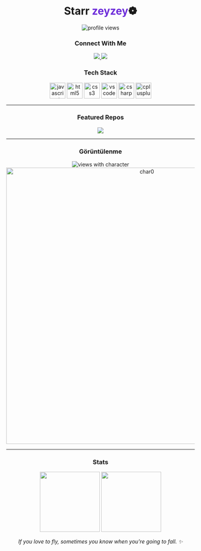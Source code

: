 <!-- PROFIL BASLIK -->
<h1 align="center">Starr <span style="color:#6c2bd9;">zeyzey</span>❁</h1>

<p align="center">
  <img src="https://komarev.com/ghpvc/?username=nikitagofi&label=Profile%20views&style=for-the-badge" alt="profile views"/>
</p>

<!-- SOSYAL BAGLANTILAR -->
<h3 align="center">Connect With Me</h3>
<p align="center">
  <!-- Instagram -->
  <a href="https://instagram.com/zeyzeyefs" target="_blank">
    <img src="https://img.shields.io/badge/Instagram-%23E4405F.svg?style=for-the-badge&logo=instagram&logoColor=white" />
  </a>
  <!-- Notion -->
  <a href="https://www.notion.so/zeyzeyefs" target="_blank">
    <img src="https://img.shields.io/badge/Notion-000000.svg?style=for-the-badge&logo=notion&logoColor=white" />
  </a>
</p>

<!-- TEKNOLOJI YIGINIM -->
<h3 align="center">Tech Stack</h3>

<p align="center">
  <!-- JavaScript -->
  <img src="https://cdn.jsdelivr.net/gh/devicons/devicon/icons/javascript/javascript-original.svg" height="42" alt="javascript"/>
  <!-- HTML5 -->
  <img src="https://cdn.jsdelivr.net/gh/devicons/devicon/icons/html5/html5-original.svg" height="42" alt="html5"/>
  <!-- CSS3 -->
  <img src="https://cdn.jsdelivr.net/gh/devicons/devicon/icons/css3/css3-original.svg" height="42" alt="css3"/>
  <!-- Visual Studio Code -->
  <img src="https://cdn.jsdelivr.net/gh/devicons/devicon/icons/vscode/vscode-original.svg" height="42" alt="vscode"/>
  <!-- C# -->
  <img src="https://cdn.jsdelivr.net/gh/devicons/devicon/icons/csharp/csharp-original.svg" height="42" alt="csharp"/>
  <!-- C++ -->
  <img src="https://cdn.jsdelivr.net/gh/devicons/devicon/icons/cplusplus/cplusplus-original.svg" height="42" alt="cplusplus"/>
</p>

---

<!-- VITRIN PROJELER -->
<h3 align="center">Featured Repos</h3>
<p align="center">
  <a href="https://github.com/nikitagofi/fotografcilik">
    <img src="https://github-readme-stats.vercel.app/api/pin/?username=nikitagofi&repo=fotografcilik&theme=transparent" />
  </a>
</p>

---

<!-- GÖRÜNTÜLENME / KARAKTERLİ BANNER -->
<h3 align="center">Görüntülenme</h3>
<p align="center">
  <!-- Aşağıdaki görsel GitHub Action ile otomatik üretilen assets/views.png dosyasını gösterir -->
  <img src="https://raw.githubusercontent.com/nikitagofi/nikitagofi/main/assets/views.png" alt="views with character" 
    />
  <img width="736" height="736" alt="char0" src="https://github.com/user-attachments/assets/07a81482-2af7-4341-87f6-150c947aa726" />

</p>

---

<!-- ISTATISTIKLER -->
<h3 align="center">Stats</h3>
<p align="center">
  <img src="https://github-readme-stats.vercel.app/api?username=nikitagofi&show_icons=true&theme=transparent" height="160"/>
  <img src="https://github-readme-streak-stats.herokuapp.com?user=nikitagofi&theme=transparent" height="160"/>
</p>

<!-- MINI NOT -->
<p align="center">
  <i>If you love to fly, sometimes you know when you're going to fall. ✨</i>
</p>

